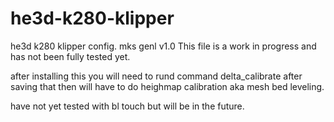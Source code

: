 # he3d-k280-klipper
he3d k280 klipper config. mks genl v1.0
This file is a work in progress and has not been fully tested yet.

after installing this you will need to rund command delta_calibrate after saving that then will have to do heighmap calibration aka mesh bed leveling.

have not yet tested with bl touch but will be in the future.
